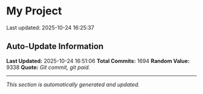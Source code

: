 # My Project


Last updated: 2025-10-24 16:25:37





































































































































































































































































































































































































































































































































































































































































































































































































































































































































































































































































































































































































































































































































































































































































































































































































































































































































































































































































































































































































































































































































































## Auto-Update Information

**Last Updated:** 2025-10-24 16:51:06
**Total Commits:** 1694
**Random Value:** 9338
**Quote:** _Git commit, git paid._

---
_This section is automatically generated and updated._